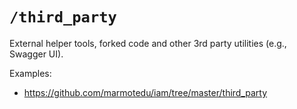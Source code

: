 # `/third_party`

External helper tools, forked code and other 3rd party utilities (e.g., Swagger UI).

Examples:

* https://github.com/marmotedu/iam/tree/master/third_party
